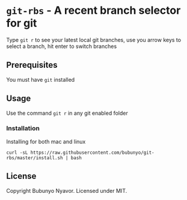 # `git-rbs` - A recent branch selector for git 

Type `git r` to see your latest local git branches, use you arrow keys to select a branch, hit enter to switch branches

## Prerequisites

You must have `git` installed


## Usage

Use the command `git r` in any git enabled folder


### Installation

Installing for both mac and linux

```
curl -sL https://raw.githubusercontent.com/bubunyo/git-rbs/master/install.sh | bash
```

## License

Copyright Bubunyo Nyavor. Licensed under MIT.


